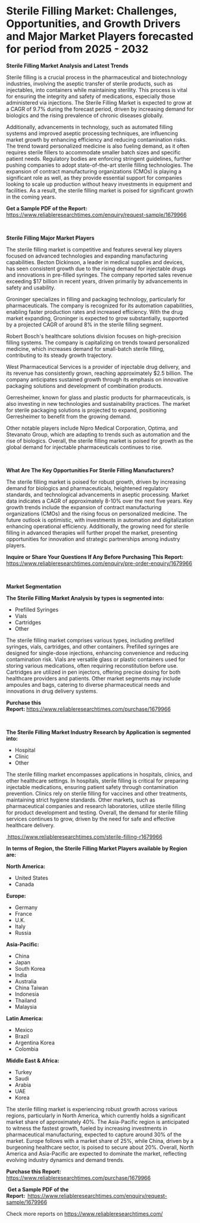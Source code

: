 <p><h1>Sterile Filling Market: Challenges, Opportunities, and Growth Drivers and Major Market Players forecasted for period from 2025 - 2032</h1></p><p><strong>Sterile Filling Market Analysis and Latest Trends</strong></p>
<p><p>Sterile filling is a crucial process in the pharmaceutical and biotechnology industries, involving the aseptic transfer of sterile products, such as injectables, into containers while maintaining sterility. This process is vital for ensuring the integrity and safety of medications, especially those administered via injections. The Sterile Filling Market is expected to grow at a CAGR of 9.7% during the forecast period, driven by increasing demand for biologics and the rising prevalence of chronic diseases globally. </p><p>Additionally, advancements in technology, such as automated filling systems and improved aseptic processing techniques, are influencing market growth by enhancing efficiency and reducing contamination risks. The trend toward personalized medicine is also fueling demand, as it often requires sterile fillers to accommodate smaller batch sizes and specific patient needs. Regulatory bodies are enforcing stringent guidelines, further pushing companies to adopt state-of-the-art sterile filling technologies. The expansion of contract manufacturing organizations (CMOs) is playing a significant role as well, as they provide essential support for companies looking to scale up production without heavy investments in equipment and facilities. As a result, the sterile filling market is poised for significant growth in the coming years.</p></p>
<p><strong>Get a Sample PDF of the Report:&nbsp;</strong> <a href="https://www.reliableresearchtimes.com/enquiry/request-sample/1679966?utm_campaign=2180&utm_medium=2&utm_source=Github&utm_content=ia&utm_term=25032025&utm_id=sterile-filling">https://www.reliableresearchtimes.com/enquiry/request-sample/1679966</a></p>
<p>&nbsp;</p>
<p><strong>Sterile Filling Major Market Players</strong></p>
<p><p>The sterile filling market is competitive and features several key players focused on advanced technologies and expanding manufacturing capabilities. Becton Dickinson, a leader in medical supplies and devices, has seen consistent growth due to the rising demand for injectable drugs and innovations in pre-filled syringes. The company reported sales revenue exceeding $17 billion in recent years, driven primarily by advancements in safety and usability.</p><p>Groninger specializes in filling and packaging technology, particularly for pharmaceuticals. The company is recognized for its automation capabilities, enabling faster production rates and increased efficiency. With the drug market expanding, Groninger is expected to grow substantially, supported by a projected CAGR of around 8% in the sterile filling segment.</p><p>Robert Bosch's healthcare solutions division focuses on high-precision filling systems. The company is capitalizing on trends toward personalized medicine, which increases demand for small-batch sterile filling, contributing to its steady growth trajectory.</p><p>West Pharmaceutical Services is a provider of injectable drug delivery, and its revenue has consistently grown, reaching approximately $2.5 billion. The company anticipates sustained growth through its emphasis on innovative packaging solutions and development of combination products.</p><p>Gerresheimer, known for glass and plastic products for pharmaceuticals, is also investing in new technologies and sustainability practices. The market for sterile packaging solutions is projected to expand, positioning Gerresheimer to benefit from the growing demand.</p><p>Other notable players include Nipro Medical Corporation, Optima, and Stevanato Group, which are adapting to trends such as automation and the rise of biologics. Overall, the sterile filling market is poised for growth as the global demand for injectable pharmaceuticals continues to rise.</p></p>
<p>&nbsp;</p>
<p><strong>What Are The Key Opportunities For Sterile Filling Manufacturers?</strong></p>
<p><p>The sterile filling market is poised for robust growth, driven by increasing demand for biologics and pharmaceuticals, heightened regulatory standards, and technological advancements in aseptic processing. Market data indicates a CAGR of approximately 8-10% over the next five years. Key growth trends include the expansion of contract manufacturing organizations (CMOs) and the rising focus on personalized medicine. The future outlook is optimistic, with investments in automation and digitalization enhancing operational efficiency. Additionally, the growing need for sterile filling in advanced therapies will further propel the market, presenting opportunities for innovation and strategic partnerships among industry players.</p></p>
<p><strong>Inquire or Share Your Questions If Any Before Purchasing This Report:</strong> <a href="https://www.reliableresearchtimes.com/enquiry/pre-order-enquiry/1679966?utm_campaign=2180&utm_medium=2&utm_source=Github&utm_content=ia&utm_term=25032025&utm_id=sterile-filling">https://www.reliableresearchtimes.com/enquiry/pre-order-enquiry/1679966</a></p>
<p>&nbsp;</p>
<p><strong>Market Segmentation</strong></p>
<p><strong>The Sterile Filling Market Analysis by types is segmented into:</strong></p>
<p><ul><li>Prefilled Syringes</li><li>Vials</li><li>Cartridges</li><li>Other</li></ul></p>
<p><p>The sterile filling market comprises various types, including prefilled syringes, vials, cartridges, and other containers. Prefilled syringes are designed for single-dose injections, enhancing convenience and reducing contamination risk. Vials are versatile glass or plastic containers used for storing various medications, often requiring reconstitution before use. Cartridges are utilized in pen injectors, offering precise dosing for both healthcare providers and patients. Other market segments may include ampoules and bags, catering to diverse pharmaceutical needs and innovations in drug delivery systems.</p></p>
<p><strong>Purchase this Report:&nbsp;</strong><a href="https://www.reliableresearchtimes.com/purchase/1679966?utm_campaign=2180&utm_medium=2&utm_source=Github&utm_content=ia&utm_term=25032025&utm_id=sterile-filling">https://www.reliableresearchtimes.com/purchase/1679966</a></p>
<p>&nbsp;</p>
<p><strong>The Sterile Filling Market Industry Research by Application is segmented into:</strong></p>
<p><ul><li>Hospital</li><li>Clinic</li><li>Other</li></ul></p>
<p><p>The sterile filling market encompasses applications in hospitals, clinics, and other healthcare settings. In hospitals, sterile filling is critical for preparing injectable medications, ensuring patient safety through contamination prevention. Clinics rely on sterile filling for vaccines and other treatments, maintaining strict hygiene standards. Other markets, such as pharmaceutical companies and research laboratories, utilize sterile filling for product development and testing. Overall, the demand for sterile filling services continues to grow, driven by the need for safe and effective healthcare delivery.</p></p>
<p><a href="https://www.reliableresearchtimes.com/sterile-filling-r1679966?utm_campaign=2180&utm_medium=2&utm_source=Github&utm_content=ia&utm_term=25032025&utm_id=sterile-filling">&nbsp;https://www.reliableresearchtimes.com/sterile-filling-r1679966</a></p>
<p><strong>In terms of Region, the Sterile Filling Market Players available by Region are:</strong></p>
<p>
    <p> <strong> North America: </strong>
        <ul>
            <li>United States</li>
            <li>Canada</li>
        </ul>
        </p> 
    <p> <strong> Europe: </strong>
        <ul>
            <li>Germany</li>
            <li>France</li>
            <li>U.K.</li>
            <li>Italy</li>
            <li>Russia</li>
        </ul>
        </p> 
    <p> <strong> Asia-Pacific: </strong>
        <ul>
            <li>China</li>
            <li>Japan</li>
            <li>South Korea</li>
            <li>India</li>
            <li>Australia</li>
            <li>China Taiwan</li>
            <li>Indonesia</li>
            <li>Thailand</li>
            <li>Malaysia</li>
        </ul>
        </p> 
    <p> <strong> Latin America: </strong>
        <ul>
            <li>Mexico</li>
            <li>Brazil</li>
            <li>Argentina Korea</li>
            <li>Colombia</li>
        </ul>
        </p> 
    <p> <strong> Middle East & Africa: </strong>
        <ul>
            <li>Turkey</li>
            <li>Saudi</li>
            <li>Arabia</li>
            <li>UAE</li>
            <li>Korea</li>
        </ul>
    </p>
    </p>
<p><p>The sterile filling market is experiencing robust growth across various regions, particularly in North America, which currently holds a significant market share of approximately 40%. The Asia-Pacific region is anticipated to witness the fastest growth, fueled by increasing investments in pharmaceutical manufacturing, expected to capture around 30% of the market. Europe follows with a market share of 25%, while China, driven by a burgeoning healthcare sector, is poised to secure about 20%. Overall, North America and Asia-Pacific are expected to dominate the market, reflecting evolving industry dynamics and demand trends.</p></p>
<p><strong>Purchase this Report: </strong><a href="https://www.reliableresearchtimes.com/purchase/1679966?utm_campaign=2180&utm_medium=2&utm_source=Github&utm_content=ia&utm_term=25032025&utm_id=sterile-filling">https://www.reliableresearchtimes.com/purchase/1679966</a></p>
<p>&nbsp;<strong>Get a Sample PDF of the Report:&nbsp;&nbsp;</strong><a href="https://www.reliableresearchtimes.com/enquiry/request-sample/1679966?utm_campaign=2180&utm_medium=2&utm_source=Github&utm_content=ia&utm_term=25032025&utm_id=sterile-filling">https://www.reliableresearchtimes.com/enquiry/request-sample/1679966</a></p>
<p><strong></strong></p>
<p>Check more reports on <a href="https://www.reliableresearchtimes.com/?utm_campaign=2180&utm_medium=2&utm_source=Github&utm_content=ia&utm_term=25032025&utm_id=sterile-filling">https://www.reliableresearchtimes.com/</a></p>